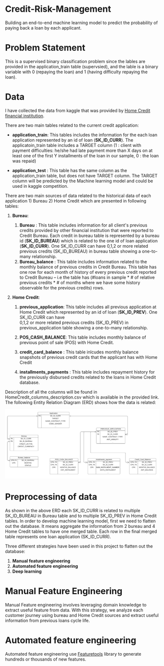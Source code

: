 # Credit-Risk-Management
Building an end-to-end machine learning model to predict the probability of paying back a loan by each applicant.

# Problem Statement 
This is a supervised binary classification problem since the lables are provided in the application_train table (supervsied), and the lable is a binary variable with 0 (repaying the loan) and 1 (having difficulty repaying the loan).

# Data 
I have collected the data from kaggle that was provided by [Home Credit financial institution]( https://www.kaggle.com/c/home-credit-default-risk/data).

There are two main tables related to the current credit application:

* __application_train__: This tables includes the information for the each loan application represented by an id of loan (__SK_ID_CURR__). The applicatoin_train table includes a TARGET column (1 : client with payment difficulties: he/she had late payment more than X days on at least one of the first Y installments of the loan in our sample, 0 : the loan was repaid) 
    
* __application_test__ : This table has the same column as the application_train table, but does not have TARGET column. The TARGET column will be predicted by the           Machine     learning model and could be used in kaggle competition.
    
There are two main sources of data related to the historical data of each application 1) Bureau 2) Home Credit which are presented in following tables:

1. __Bureau__:

    1. __Bureau__ : This table includes information for all client's previous credits provided by other financial institution that were reported to Credit Bureau.
    Each credit in bureau table is represented by a bureau id (__SK_ID_BUREAU__) which is related to the one id of loan application (__SK_ID_CURR__). One SK_ID_CURR can have 
    0,1,2 or more related previous credits (SK_ID_BUREAU) in bureau table showing a one-to-many relationship.
    2. __Bureau_balance__ : This table includes information related to the monthly balance of previous credits in Credit Bureau. This table has one row for each month of         history of every previous credit reported to Credit Bureau – i.e the table has (#loans in sample * # of relative previous credits * # of months where we have some history     observable for the previous credits) rows. 
    
2. __Home Credit__:

    1. __previous_application__: This table includes all previous application at Home Credit which represented by an id of loan (__SK_ID_PREV__). One SK_ID_CURR can have  
    0,1,2 or more related previous credits (SK_ID_PREV) in previous_application table showing a one-to-many relationship.
    
    2. __POS_CASH_BALANCE__: This table includes monthly balance of previous point of sale (POS) with Home Credit.
    
    3. __credit_card_balance__ : This table inlcudes monthly balance snapshots of previous credit cards that the applicant has with Home Credit
    
    4. __installments_payments__ : This table includes repayment history for the previously disbursed credits related to the loans in Home Credit database.

Description of all the columns will be found in HomeCredit_columns_description.csv which is available in the provided link.
The following Entity Relation Diagram (ERD) shows how the data is related:

![ERD](images/ERD.png)

# Preprocessing of data
As shown in the above ERD each SK_ID_CURR is related to multiple SK_ID_BUREAU in Bureau table and to multiple SK_ID_PREV in Home Credit tables.
In order to develop machine learning model, first we need to flatten out the database. It means aggregate the information from 2 bureau and 4 Home Credit tables to have one merged table. Each row in the final merged table represents one loan application (SK_ID_CURR). 

Three different strategies have been used in this project to flatten out the database: 

1. __Manual feature engineering__
2. __Automated feature engineering__
3. __Deep learning__

# Manual Feature Engineering
Manual Feature engineering involves leveraging domain knowledge to extract useful feature from data. With this strategy, we analyze each customer journey using bureau and Home Credit sources and extract useful information from previous loans cycle life. 

# Automated feature engineering
Automated feature engineering use [Featuretools](https://community.alteryx.com/t5/Data-Science/Feature-Engineering-Secret-to-Data-Science-Success/ba-p/545041) library to generate hundreds or thousands of new features.  







